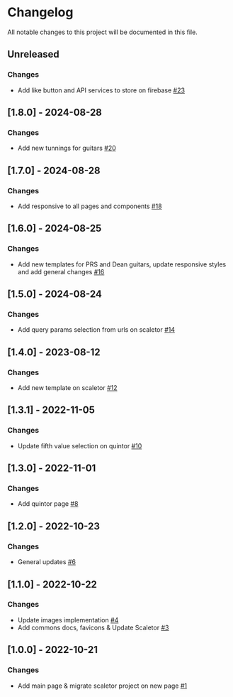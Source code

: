 # Changelog
All notable changes to this project will be documented in this file.

## Unreleased
### Changes
- Add like button and API services to store on firebase [#23](https://github.com/fdrandolfi/composition-tools-frontend/pull/23)

## [1.8.0] - 2024-08-28
### Changes
- Add new tunnings for guitars [#20](https://github.com/fdrandolfi/composition-tools-frontend/pull/20)

## [1.7.0] - 2024-08-28
### Changes
- Add responsive to all pages and components [#18](https://github.com/fdrandolfi/composition-tools-frontend/pull/18)

## [1.6.0] - 2024-08-25
### Changes
- Add new templates for PRS and Dean guitars, update responsive styles and add general changes [#16](https://github.com/fdrandolfi/composition-tools-frontend/pull/16)

## [1.5.0] - 2024-08-24
### Changes
- Add query params selection from urls on scaletor [#14](https://github.com/fdrandolfi/composition-tools-frontend/pull/14)

## [1.4.0] - 2023-08-12
### Changes
- Add new template on scaletor [#12](https://github.com/fdrandolfi/composition-tools-frontend/pull/12)

## [1.3.1] - 2022-11-05
### Changes
- Update fifth value selection on quintor [#10](https://github.com/fdrandolfi/composition-tools-frontend/pull/10)

## [1.3.0] - 2022-11-01
### Changes
- Add quintor page [#8](https://github.com/fdrandolfi/composition-tools-frontend/pull/8)

## [1.2.0] - 2022-10-23
### Changes
- General updates [#6](https://github.com/fdrandolfi/composition-tools-frontend/pull/6)

## [1.1.0] - 2022-10-22
### Changes
- Update images implementation [#4](https://github.com/fdrandolfi/composition-tools-frontend/pull/4)
- Add commons docs, favicons & Update Scaletor [#3](https://github.com/fdrandolfi/composition-tools-frontend/pull/3)

## [1.0.0] - 2022-10-21
### Changes
- Add main page & migrate scaletor project on new page [#1](https://github.com/fdrandolfi/composition-tools-frontend/pull/1)
